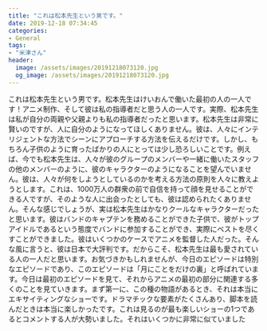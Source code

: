 ```yaml
---
title: "これは松本先生という男です。"
date: 2019-12-18 07:34:45
categories:
- General
tags:
- "米津さん"
header:
  image: /assets/images/20191218073120.jpg
  og_image: /assets/images/20191218073120.jpg
---
```


これは松本先生という男です。松本先生はけいおんで働いた最初の人の一人です！アニメ制作、そして彼は私の指導者だと思う人の一人です。実際、松本先生は私が自分の両親や父親よりも私の指導者だったと思います。松本先生は非常に賢いのですが、人に自分のようになってほしくありません。彼は、人々にインテリジェントな方法でシーンにアプローチする方法を伝えるだけです。しかし、もちろん子供のように育ったばかりの人にとっては少し恐ろしいことです。例えば、今でも松本先生は、人々が彼のグループのメンバーや一緒に働いたスタッフの他のメンバーのように、彼のキャラクターのようになることを望んでいません。彼は、人々が何をしようとしているのかを考える方法の原則を人々に教えようとします。これは、1000万人の群衆の前で自信を持って顔を見せることができる人ですが、そのような人に出会ったとしても、彼は認められたくありません。そんな感じでしょうが、実は松本先生はかなりクールなキャラクターだったと思います。彼はバンドのキャプテンを務めることができた子供で、彼がトップアイドルであるという態度でバンドに参加することができ、実際にベストを尽くすことができました。彼はいくつかのケースでアニメを監督した人だった。そんな風に言うと、彼は日本で大評判です。だからこそ、松本先生は最も愛されている人の一人だと思います。お気づきかもしれませんが、今日のエピソードは特別なエピソードであり、このエピソードは「月にことをだけの裏」と呼ばれています。今日は最初のエピソードを見て、それからアニメの最初の部分に関連する多くのことを見ていきます。まず第一に、この種の物語があるとき、それは本当にエキサイティングなショーです。ドラマチックな要素がたくさんあり、脚本を読んだときは本当に楽しかったです。これは見るのが最も楽しいショーの1つであるとコメントする人が大勢いました。それはいくつかに非常に似ていました
